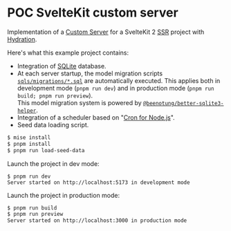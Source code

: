 # POC SvelteKit custom server

Implementation of a [Custom Server](https://svelte.dev/docs/kit/adapter-node#Custom-server) for a SvelteKit 2 [SSR](https://svelte.dev/docs/kit/glossary#SSR) project with [Hydration](https://svelte.dev/docs/kit/glossary#Hydration).

Here's what this example project contains:

- Integration of [SQLite](https://en.wikipedia.org/wiki/SQLite) database.
- At each server startup, the model migration scripts [`sqls/migrations/*.sql`](sqls/migrations/) are automatically executed.
  This applies both in development mode (`pnpm run dev`) and in production mode (`pnpm run build; pnpm run preview`).  
  This model migration system is powered by [`@beenotung/better-sqlite3-helper`](https://github.com/beenotung/better-sqlite3-schema).
- Integration of a scheduler based on "[Cron for Node.js](https://github.com/kelektiv/node-cron/)".
- Seed data loading script.

```sh
$ mise install
$ pnpm install
$ pnpm run load-seed-data
```

Launch the project in dev mode:

```
$ pnpm run dev
Server started on http://localhost:5173 in development mode
```

Launch the project in production mode:

```sh
$ pnpm run build
$ pnpm run preview
Server started on http://localhost:3000 in production mode
```
